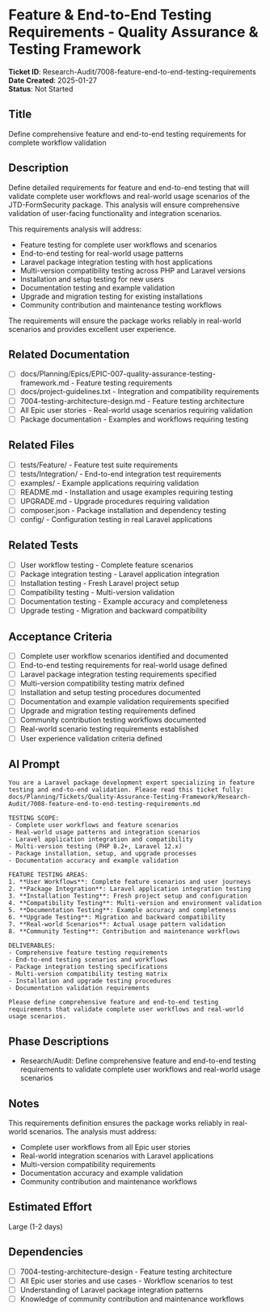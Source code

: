 # Feature & End-to-End Testing Requirements - Quality Assurance & Testing Framework

**Ticket ID**: Research-Audit/7008-feature-end-to-end-testing-requirements  
**Date Created**: 2025-01-27  
**Status**: Not Started

## Title
Define comprehensive feature and end-to-end testing requirements for complete workflow validation

## Description
Define detailed requirements for feature and end-to-end testing that will validate complete user workflows and real-world usage scenarios of the JTD-FormSecurity package. This analysis will ensure comprehensive validation of user-facing functionality and integration scenarios.

This requirements analysis will address:
- Feature testing for complete user workflows and scenarios
- End-to-end testing for real-world usage patterns
- Laravel package integration testing with host applications
- Multi-version compatibility testing across PHP and Laravel versions
- Installation and setup testing for new users
- Documentation testing and example validation
- Upgrade and migration testing for existing installations
- Community contribution and maintenance testing workflows

The requirements will ensure the package works reliably in real-world scenarios and provides excellent user experience.

## Related Documentation
- [ ] docs/Planning/Epics/EPIC-007-quality-assurance-testing-framework.md - Feature testing requirements
- [ ] docs/project-guidelines.txt - Integration and compatibility requirements
- [ ] 7004-testing-architecture-design.md - Feature testing architecture
- [ ] All Epic user stories - Real-world usage scenarios requiring validation
- [ ] Package documentation - Examples and workflows requiring testing

## Related Files
- [ ] tests/Feature/ - Feature test suite requirements
- [ ] tests/Integration/ - End-to-end integration test requirements
- [ ] examples/ - Example applications requiring validation
- [ ] README.md - Installation and usage examples requiring testing
- [ ] UPGRADE.md - Upgrade procedures requiring validation
- [ ] composer.json - Package installation and dependency testing
- [ ] config/ - Configuration testing in real Laravel applications

## Related Tests
- [ ] User workflow testing - Complete feature scenarios
- [ ] Package integration testing - Laravel application integration
- [ ] Installation testing - Fresh Laravel project setup
- [ ] Compatibility testing - Multi-version validation
- [ ] Documentation testing - Example accuracy and completeness
- [ ] Upgrade testing - Migration and backward compatibility

## Acceptance Criteria
- [ ] Complete user workflow scenarios identified and documented
- [ ] End-to-end testing requirements for real-world usage defined
- [ ] Laravel package integration testing requirements specified
- [ ] Multi-version compatibility testing matrix defined
- [ ] Installation and setup testing procedures documented
- [ ] Documentation and example validation requirements specified
- [ ] Upgrade and migration testing requirements defined
- [ ] Community contribution testing workflows documented
- [ ] Real-world scenario testing requirements established
- [ ] User experience validation criteria defined

## AI Prompt
```
You are a Laravel package development expert specializing in feature testing and end-to-end validation. Please read this ticket fully: docs/Planning/Tickets/Quality-Assurance-Testing-Framework/Research-Audit/7008-feature-end-to-end-testing-requirements.md

TESTING SCOPE:
- Complete user workflows and feature scenarios
- Real-world usage patterns and integration scenarios
- Laravel application integration and compatibility
- Multi-version testing (PHP 8.2+, Laravel 12.x)
- Package installation, setup, and upgrade processes
- Documentation accuracy and example validation

FEATURE TESTING AREAS:
1. **User Workflows**: Complete feature scenarios and user journeys
2. **Package Integration**: Laravel application integration testing
3. **Installation Testing**: Fresh project setup and configuration
4. **Compatibility Testing**: Multi-version and environment validation
5. **Documentation Testing**: Example accuracy and completeness
6. **Upgrade Testing**: Migration and backward compatibility
7. **Real-world Scenarios**: Actual usage pattern validation
8. **Community Testing**: Contribution and maintenance workflows

DELIVERABLES:
- Comprehensive feature testing requirements
- End-to-end testing scenarios and workflows
- Package integration testing specifications
- Multi-version compatibility testing matrix
- Installation and upgrade testing procedures
- Documentation validation requirements

Please define comprehensive feature and end-to-end testing requirements that validate complete user workflows and real-world usage scenarios.
```

## Phase Descriptions
- Research/Audit: Define comprehensive feature and end-to-end testing requirements to validate complete user workflows and real-world usage scenarios

## Notes
This requirements definition ensures the package works reliably in real-world scenarios. The analysis must address:
- Complete user workflows from all Epic user stories
- Real-world integration scenarios with Laravel applications
- Multi-version compatibility requirements
- Documentation accuracy and example validation
- Community contribution and maintenance workflows

## Estimated Effort
Large (1-2 days)

## Dependencies
- [ ] 7004-testing-architecture-design - Feature testing architecture
- [ ] All Epic user stories and use cases - Workflow scenarios to test
- [ ] Understanding of Laravel package integration patterns
- [ ] Knowledge of community contribution and maintenance workflows
